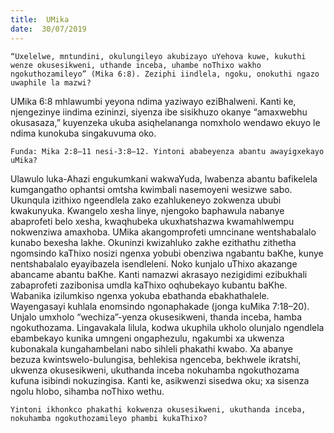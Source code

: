 ```yaml
---
title:  UMika
date:  30/07/2019
---
```


`“Uxelelwe, mntundini, okulungileyo akubizayo uYehova kuwe, kukuthi wenze okusesikweni, uthande inceba, uhambe noThixo wakho ngokuthozamileyo” (Mika 6:8). Zeziphi iindlela, ngoku, onokuthi ngazo uwaphile la mazwi?`

UMika 6:8 mhlawumbi yeyona ndima yaziwayo eziBhalweni. Kanti ke, njengezinye iindima ezininzi, siyenza ibe sisikhuzo okanye “amaxwebhu okusasaza,” kuyenzeka ukuba asiqhelananga nomxholo wendawo ekuyo le ndima kunokuba singakuvuma oko.

`Funda: Mika 2:8–11 nesi-3:8–12. Yintoni ababeyenza abantu awayigxekayo uMika?`

Ulawulo luka-Ahazi engukumkani wakwaYuda, lwabenza abantu bafikelela kumgangatho ophantsi omtsha kwimbali nasemoyeni wesizwe sabo. Ukunqula izithixo ngeendlela zako ezahlukeneyo zokwenza ububi kwakunyuka. Kwangelo xesha linye, njengoko baphawula nabanye abaprofeti belo xesha, kwaqhubeka ukuxhatshazwa kwamahlwempu nokwenziwa amaxhoba. UMika akangomprofeti umncinane wentshabalalo kunabo bexesha lakhe. Okuninzi kwizahluko zakhe ezithathu zithetha ngomsindo kaThixo nosizi ngenxa yobubi obenziwa ngabantu baKhe, kunye nentshabalalo eyayibazela isendleleni. Noko kunjalo uThixo akazange abancame abantu baKhe. Kanti namazwi akrasayo nezigidimi ezibukhali zabaprofeti zazibonisa umdla kaThixo oqhubekayo kubantu baKhe. Wabanika izilumkiso ngenxa yokuba ebathanda ebakhathalele. Wayengasayi kuhlala enomsindo ngonaphakade (jonga kuMika 7:18–20). Unjalo umxholo “wechiza”-yenza okusesikweni, thanda inceba, hamba ngokuthozama. Lingavakala lilula, kodwa ukuphila ukholo olunjalo ngendlela ebambekayo kunika umngeni ongaphezulu, ngakumbi xa ukwenza kubonakala kungahambelani nabo sihleli phakathi kwabo. Xa abanye bezuza kwintswelo-bulungisa, behlekisa ngenceba, bekhwele ikratshi, ukwenza okusesikweni, ukuthanda inceba nokuhamba ngokuthozama kufuna isibindi nokuzingisa. Kanti ke, asikwenzi sisedwa oku; xa sisenza ngolu hlobo, sihamba noThixo wethu.

`Yintoni ikhonkco phakathi kokwenza okusesikweni, ukuthanda inceba, nokuhamba ngokuthozamileyo phambi kukaThixo?`